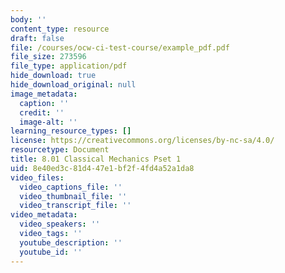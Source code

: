 ```yaml
---
body: ''
content_type: resource
draft: false
file: /courses/ocw-ci-test-course/example_pdf.pdf
file_size: 273596
file_type: application/pdf
hide_download: true
hide_download_original: null
image_metadata:
  caption: ''
  credit: ''
  image-alt: ''
learning_resource_types: []
license: https://creativecommons.org/licenses/by-nc-sa/4.0/
resourcetype: Document
title: 8.01 Classical Mechanics Pset 1
uid: 8e40ed3c-81d4-47e1-bf2f-4fd4a52a1da8
video_files:
  video_captions_file: ''
  video_thumbnail_file: ''
  video_transcript_file: ''
video_metadata:
  video_speakers: ''
  video_tags: ''
  youtube_description: ''
  youtube_id: ''
---
```

